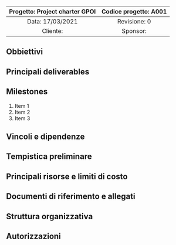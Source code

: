 | Progetto: Project charter GPOI | Codice progetto: A001 |
| :----: | :----: |
| Data: 17/03/2021  | Revisione: 0 |
| Cliente:  | Sponsor:  |

## Obbiettivi

## Principali deliverables

## Milestones
1) Item 1
2) Item 2
3)  Item 3
## Vincoli e dipendenze

## Tempistica preliminare

## Principali risorse e limiti di costo

## Documenti di riferimento e allegati

## Struttura organizzativa

## Autorizzazioni
